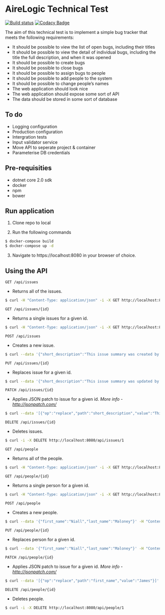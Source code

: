 # AireLogic Technical Test

[![Build status](https://ci.appveyor.com/api/projects/status/oxexec6ayttkcgym?svg=true)](https://ci.appveyor.com/project/niall-maloney/airelogic-test)
[![Codacy Badge](https://api.codacy.com/project/badge/Grade/ef40b19d627d4502a8966a217b3e0c51)](https://www.codacy.com/app/niall-maloney/airelogic-test?utm_source=github.com&amp;utm_medium=referral&amp;utm_content=niall-maloney/airelogic-test&amp;utm_campaign=Badge_Grade)

The aim of this technical test is to implement a simple bug tracker that meets the following requirements:
- It should be possible to view the list of open bugs, including their titles
- It should be possible to view the detail of individual bugs, including the title the full
description, and when it was opened
- It should be possible to create bugs
- It should be possible to close bugs
- It should be possible to assign bugs to people
- It should be possible to add people to the system
- It should be possible to change people’s names
- The web application should look nice
- The web application should expose some sort of API
- The data should be stored in some sort of database

## To do

- Logging configuration
- Production configuration
- Intergration tests
- Input validator service
- Move API to seperate project & container
- Parameterise DB credentials

## Pre-requisities

- dotnet core 2.0 sdk
- docker
- npm
- bower

## Run application

1. Clone repo to local

2. Run the following commands

```bash
$ docker-compose build
$ docker-compose up -d
```

3. Navigate to https://localhost:8080 in your browser of choice.

## Using the API

`GET /api/issues`

- Returns all of the issues.

```bash
$ curl -H "Content-Type: application/json" -i -X GET http://localhost:8080/api/issues
```

`GET /api/issues/{id}`

- Returns a single issues for a given id.

```bash
$ curl -H "Content-Type: application/json" -i -X GET http://localhost:8080/api/issues/1
```

`POST /api/issues`

- Creates a new issue.

```bash
$ curl --data '{"short_description":"This issue summary was created by the API.","long_description":"This issue description was created by the API."}' -H "Content-Type: application/json" -i -X POST http://localhost:8080/api/issues
```

`PUT /api/issues/{id}`

- Replaces issue for a given id.

```bash
$ curl --data '{"short_description":"This issue summary was updated by the API.","long_description":"This issue description was updated by the API.","assignee":0,"status":"Open"}' -H "Content-Type: application/json" -i -X PUT http://localhost:8080/api/issues/1
```

`PATCH /api/issues/{id}`

- Applies JSON patch to issue for a given id. _More info - http://jsonpatch.com/_

```bash
$ curl --data '[{"op":"replace","path":"short_description","value":"This issue summary was patched by the API."}]' -H "Content-Type: application/json" -i -X PATCH http://localhost:8080/api/issues/1
```

`DELETE /api/issues/{id}`

- Deletes issues.

```bash
$ curl -i -X DELETE http://localhost:8080/api/issues/1
```

`GET /api/people`

- Returns all of the people.

```bash
$ curl -H "Content-Type: application/json" -i -X GET http://localhost:8080/api/people
```

`GET /api/people/{id}`

- Returns a single person for a given id.

```bash
$ curl -H "Content-Type: application/json" -i -X GET http://localhost:8080/api/people/0
```

`POST /api/people`

- Creates a new people.

```bash
$ curl --data '{"first_name":"Niall","last_name":"Maloney"}' -H "Content-Type: application/json" -i -X POST http://localhost:8080/api/people
```

`PUT /api/people/{id}`

- Replaces person for a given id.

```bash
$ curl --data '{"first_name":"Niall","last_name":"Maloney"}' -H "Content-Type: application/json" -i -X PUT http://localhost:8080/api/people/1
```

`PATCH /api/people/{id}`

- Applies JSON patch to issue for a given id. _More info - http://jsonpatch.com/_

```bash
$ curl --data '[{"op":"replace","path":"first_name","value":"James"}]' -H "Content-Type: application/json" -i -X PATCH http://localhost:8080/api/people/1
```

`DELETE /api/people/{id}`

- Deletes people.

```bash
$ curl -i -X DELETE http://localhost:8080/api/people/1
```
